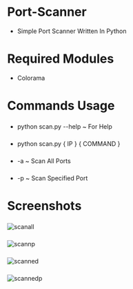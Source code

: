 # Port-Scanner

* Simple Port Scanner Written In Python

# Required Modules

* Colorama

# Commands Usage
###
* python scan.py --help ~ For Help
###
* python scan.py { IP }  { COMMAND }
###
* -a  ~  Scan All Ports
###
* -p  ~  Scan Specified Port
###
# Screenshots
###
![scanall](https://user-images.githubusercontent.com/97388997/187901280-1a0ffcc0-000e-47d9-a14f-40c847c820c4.PNG)
###
![scannp](https://user-images.githubusercontent.com/97388997/187901300-41cceb9b-16d2-4a27-a571-040fd0035de3.PNG)
###
![scanned](https://user-images.githubusercontent.com/97388997/187901309-f89b5688-b6aa-434b-9e21-359a228d2e79.PNG)
###
![scannedp](https://user-images.githubusercontent.com/97388997/187901317-150efc14-2ae7-4770-b829-f4b7b157783d.PNG)

